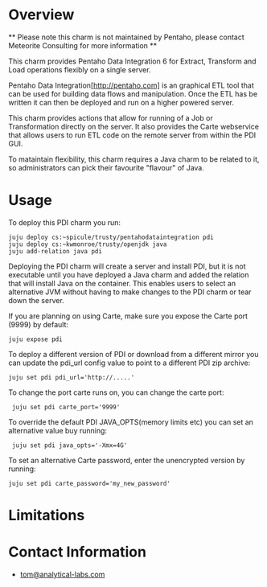 # Overview

** Please note this charm is not maintained by Pentaho, please contact Meteorite Consulting for more information **

This charm provides Pentaho Data Integration 6 for Extract, Transform
and Load operations flexibly on a single server.

Pentaho Data Integration[http://pentaho.com] is an graphical ETL tool
that can be used for building data flows and manipulation. Once the ETL
has be written it can then be deployed and run on a higher powered server.

This charm provides actions that allow for running of a Job or Transformation
directly on the server. It also provides the Carte webservice that allows
users to run ETL code on the remote server from within the PDI GUI.

To mataintain flexibility, this charm requires a Java charm to be 
related to it, so administrators can pick their favourite "flavour"
of Java.

# Usage

To deploy this PDI charm you run:

    juju deploy cs:~spicule/trusty/pentahodataintegration pdi
    juju deploy cs:~kwmonroe/trusty/openjdk java
    juju add-relation java pdi

Deploying the PDI charm will create a server and install PDI, but it is not
executable until you have deployed a Java charm and added the relation that
will install Java on the container. This enables users to select an
alternative JVM without having to make changes to the PDI charm or tear down
the server.

If you are planning on using Carte, make sure you expose the Carte port
(9999) by default:

    juju expose pdi

To deploy a different version of PDI or download from a different mirror you 
can update the pdi_url config value to point to a different PDI zip archive:
    
    juju set pdi pdi_url='http://.....' 

To change the port carte runs on, you can change the carte port:

     juju set pdi carte_port='9999'

To override the default PDI JAVA_OPTS(memory limits etc) you can set an
alternative value buy running:

     juju set pdi java_opts='-Xmx=4G'

To set an alternative Carte password, enter the unencrypted version by 
running:

    juju set pdi carte_password='my_new_password'

# Limitations



# Contact Information

- <tom@analytical-labs.com>
